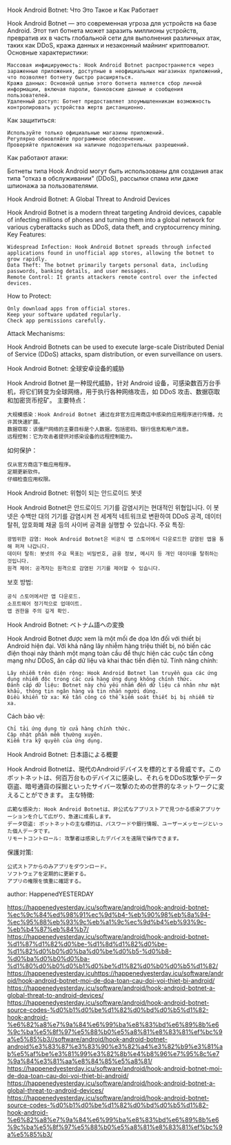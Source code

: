 Hook Android Botnet: Что Это Такое и Как Работает

Hook Android Botnet — это современная угроза для устройств на базе Android. Этот тип ботнета может заразить миллионы устройств, превратив их в часть глобальной сети для выполнения различных атак, таких как DDoS, кража данных и незаконный майнинг криптовалют.
Основные характеристики:

    Массовая инфицируемость: Hook Android Botnet распространяется через зараженные приложения, доступные в неофициальных магазинах приложений, что позволяет ботнету быстро расширяться.
    Кража данных: Основной целью этого ботнета является сбор личной информации, включая пароли, банковские данные и сообщения пользователей.
    Удаленный доступ: Ботнет предоставляет злоумышленникам возможность контролировать устройства жертв дистанционно.

Как защититься:

    Используйте только официальные магазины приложений.
    Регулярно обновляйте программное обеспечение.
    Проверяйте приложения на наличие подозрительных разрешений.

Как работают атаки:

Ботнеты типа Hook Android могут быть использованы для создания атак типа "отказ в обслуживании" (DDoS), рассылки спама или даже шпионажа за пользователями.

Hook Android Botnet: A Global Threat to Android Devices

Hook Android Botnet is a modern threat targeting Android devices, capable of infecting millions of phones and turning them into a global network for various cyberattacks such as DDoS, data theft, and cryptocurrency mining.
Key Features:

    Widespread Infection: Hook Android Botnet spreads through infected applications found in unofficial app stores, allowing the botnet to grow rapidly.
    Data Theft: The botnet primarily targets personal data, including passwords, banking details, and user messages.
    Remote Control: It grants attackers remote control over the infected devices.

How to Protect:

    Only download apps from official stores.
    Keep your software updated regularly.
    Check app permissions carefully.

Attack Mechanisms:

Hook Android Botnets can be used to execute large-scale Distributed Denial of Service (DDoS) attacks, spam distribution, or even surveillance on users.

Hook Android Botnet: 全球安卓设备的威胁

Hook Android Botnet 是一种现代威胁，针对 Android 设备，可感染数百万台手机，将它们转变为全球网络，用于执行各种网络攻击，如 DDoS 攻击、数据窃取和加密货币挖矿。
主要特点：

    大规模感染：Hook Android Botnet 通过在非官方应用商店中感染的应用程序进行传播，允许其快速扩展。
    数据窃取：该僵尸网络的主要目标是个人数据，包括密码、银行信息和用户消息。
    远程控制：它为攻击者提供对感染设备的远程控制能力。

如何保护：

    仅从官方商店下载应用程序。
    定期更新软件。
    仔细检查应用权限。

Hook Android Botnet: 위협이 되는 안드로이드 봇넷

Hook Android Botnet은 안드로이드 기기를 감염시키는 현대적인 위협입니다. 이 봇넷은 수백만 대의 기기를 감염시켜 전 세계적 네트워크로 변환하여 DDoS 공격, 데이터 탈취, 암호화폐 채굴 등의 사이버 공격을 실행할 수 있습니다.
주요 특징:

    광범위한 감염: Hook Android Botnet은 비공식 앱 스토어에서 다운로드한 감염된 앱을 통해 퍼져 나갑니다.
    데이터 탈취: 봇넷의 주요 목표는 비밀번호, 금융 정보, 메시지 등 개인 데이터를 탈취하는 것입니다.
    원격 제어: 공격자는 원격으로 감염된 기기를 제어할 수 있습니다.

보호 방법:

    공식 스토어에서만 앱 다운로드.
    소프트웨어 정기적으로 업데이트.
    앱 권한을 주의 깊게 확인.

Hook Android Botnet: ベトナム語への変換

Hook Android Botnet được xem là một mối đe dọa lớn đối với thiết bị Android hiện đại. Với khả năng lây nhiễm hàng triệu thiết bị, nó biến các điện thoại này thành một mạng toàn cầu để thực hiện các cuộc tấn công mạng như DDoS, ăn cắp dữ liệu và khai thác tiền điện tử.
Tính năng chính:

    Lây nhiễm trên diện rộng: Hook Android Botnet lan truyền qua các ứng dụng nhiễm độc trong các cửa hàng ứng dụng không chính thức.
    Đánh cắp dữ liệu: Botnet này chủ yếu nhắm đến dữ liệu cá nhân như mật khẩu, thông tin ngân hàng và tin nhắn người dùng.
    Điều khiển từ xa: Kẻ tấn công có thể kiểm soát thiết bị bị nhiễm từ xa.

Cách bảo vệ:

    Chỉ tải ứng dụng từ cửa hàng chính thức.
    Cập nhật phần mềm thường xuyên.
    Kiểm tra kỹ quyền của ứng dụng.

Hook Android Botnet: 日本語による概要

Hook Android Botnetは、現代のAndroidデバイスを標的とする脅威です。このボットネットは、何百万台ものデバイスに感染し、それらをDDoS攻撃やデータ窃盗、暗号通貨の採掘といったサイバー攻撃のための世界的なネットワークに変えることができます。
主な特徴:

    広範な感染力: Hook Android Botnetは、非公式なアプリストアで見つかる感染アプリケーションを介して広がり、急速に成長します。
    データ窃盗: ボットネットの主な標的は、パスワードや銀行情報、ユーザーメッセージといった個人データです。
    リモートコントロール: 攻撃者は感染したデバイスを遠隔で操作できます。

保護対策:

    公式ストアからのみアプリをダウンロード。
    ソフトウェアを定期的に更新する。
    アプリの権限を慎重に確認する。

author: HappenedYESTERDAY

https://happenedyesterday.icu/software/android/hook-android-botnet-%ec%9c%84%ed%98%91%ec%9d%b4-%eb%90%98%eb%8a%94-%ec%95%88%eb%93%9c%eb%a1%9c%ec%9d%b4%eb%93%9c-%eb%b4%87%eb%84%b7/
https://happenedyesterday.icu/software/android/hook-android-botnet-%d1%87%d1%82%d0%be-%d1%8d%d1%82%d0%be-%d1%82%d0%b0%d0%ba%d0%be%d0%b5-%d0%b8-%d0%ba%d0%b0%d0%ba-%d1%80%d0%b0%d0%b1%d0%be%d1%82%d0%b0%d0%b5%d1%82/
https://happenedyesterday.icuhttps://happenedyesterday.icu/software/android/hook-android-botnet-moi-de-doa-toan-cau-doi-voi-thiet-bi-android/
https://happenedyesterday.icu/software/android/hook-android-botnet-a-global-threat-to-android-devices/
https://happenedyesterday.icu/software/android/hook-android-botnet-source-codes-%d0%b1%d0%be%d1%82%d0%bd%d0%b5%d1%82-hook-android-%e6%82%a8%e7%9a%84%e6%99%ba%e8%83%bd%e6%89%8b%e6%9c%ba%e5%8f%97%e5%88%b0%e5%a8%81%e8%83%81%ef%bc%9a%e5%85%b3//software/android/hook-android-botnet-android%e3%83%87%e3%83%90%e3%82%a4%e3%82%b9%e3%81%ab%e5%af%be%e3%81%99%e3%82%8b%e4%b8%96%e7%95%8c%e7%9a%84%e3%81%aa%e8%84%85%e5%a8%81/
https://happenedyesterday.icu/software/android/hook-android-botnet-moi-de-doa-toan-cau-doi-voi-thiet-bi-android/
https://happenedyesterday.icu/software/android/hook-android-botnet-a-global-threat-to-android-devices/
https://happenedyesterday.icu/software/android/hook-android-botnet-source-codes-%d0%b1%d0%be%d1%82%d0%bd%d0%b5%d1%82-hook-android-%e6%82%a8%e7%9a%84%e6%99%ba%e8%83%bd%e6%89%8b%e6%9c%ba%e5%8f%97%e5%88%b0%e5%a8%81%e8%83%81%ef%bc%9a%e5%85%b3/
